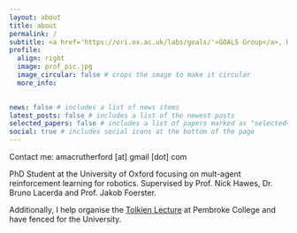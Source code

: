```yaml
---
layout: about
title: about
permalink: /
subtitle: <a href='https://ori.ox.ac.uk/labs/goals/'>GOALS Group</a>, University of Oxford
profile:
  align: right
  image: prof_pic.jpg
  image_circular: false # crops the image to make it circular
  more_info: 
    

news: false # includes a list of news items
latest_posts: false # includes a list of the newest posts
selected_papers: false # includes a list of papers marked as "selected={true}"
social: true # includes social icons at the bottom of the page
---
```


Contact me: amacrutherford [at] gmail [dot] com

PhD Student at the University of Oxford focusing on mult-agent reinforcement learning for robotics. Supervised by Prof. Nick Hawes, Dr. Bruno Lacerda and Prof. Jakob Foerster.

Additionally, I help organise the [Tolkien Lecture](https://tolkienlecture.org/) at Pembroke College and have fenced for the University.
